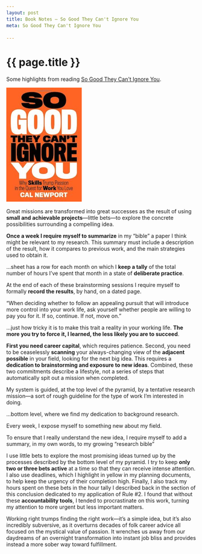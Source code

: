 ```yaml
---
layout: post
title: Book Notes – So Good They Can't Ignore You
meta: So Good They Can't Ignore You

---
```


# {{ page.title }}

Some highlights from reading [So Good They Can't Ignore You](http://amzn.eu/hbWQ5ad).

![Book Cover of So Good They Can't Ignore You](/images/posts/so-good-they-cant-ignore-you.jpg)


Great missions are transformed into great successes as the result of using **small and achievable projects**—little bets—to explore the concrete possibilities surrounding a compelling idea.

**Once a week I require myself to summarize** in my “bible” a paper I think might be relevant to my research. This summary must include a description of the result, how it compares to previous work, and the main strategies used to obtain it.

…sheet has a row for each month on which I **keep a tally** of the total number of hours I’ve spent that month in a state of **deliberate practice**.

At the end of each of these brainstorming sessions I require myself to formally **record the results**, by hand, on a dated page.

“When deciding whether to follow an appealing pursuit that will introduce more control into your work life, ask yourself whether people are willing to pay you for it. If so, continue. If not, move on.”

…just how tricky it is to make this trait a reality in your working life. **The more you try to force it, I learned, the less likely you are to succeed**.

**First you need career capital**, which requires patience. Second, you need to be ceaselessly **scanning** your always-changing view of the **adjacent possible** in your field, looking for the next big idea. This requires a **dedication to brainstorming and exposure to new ideas**. Combined, these two commitments describe a lifestyle, not a series of steps that automatically spit out a mission when completed.

My system is guided, at the top level of the pyramid, by a tentative research mission—a sort of rough guideline for the type of work I’m interested in doing.

…bottom level, where we find my dedication to background research.

Every week, I expose myself to something new about my field.

To ensure that I really understand the new idea, I require myself to add a summary, in my own words, to my growing “research bible”

I use little bets to explore the most promising ideas turned up by the processes described by the bottom level of my pyramid. I try to keep **only two or three bets active** at a time so that they can receive intense attention. I also use deadlines, which I highlight in yellow in my planning documents, to help keep the urgency of their completion high. Finally, I also track my hours spent on these bets in the hour tally I described back in the section of this conclusion dedicated to my application of Rule #2. I found that without these **accountability tools**, I tended to procrastinate on this work, turning my attention to more urgent but less important matters.

Working right trumps finding the right work—it’s a simple idea, but it’s also incredibly subversive, as it overturns decades of folk career advice all focused on the mystical value of passion. It wrenches us away from our daydreams of an overnight transformation into instant job bliss and provides instead a more sober way toward fulfillment.
